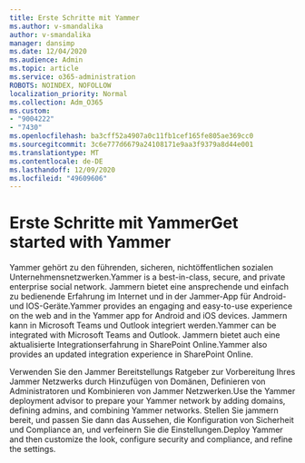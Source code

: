 ```yaml
---
title: Erste Schritte mit Yammer
ms.author: v-smandalika
author: v-smandalika
manager: dansimp
ms.date: 12/04/2020
ms.audience: Admin
ms.topic: article
ms.service: o365-administration
ROBOTS: NOINDEX, NOFOLLOW
localization_priority: Normal
ms.collection: Adm_O365
ms.custom:
- "9004222"
- "7430"
ms.openlocfilehash: ba3cff52a4907a0c11fb1cef165fe805ae369cc0
ms.sourcegitcommit: 3c6e777d6679a24108171e9aa3f9379a8d44e001
ms.translationtype: MT
ms.contentlocale: de-DE
ms.lasthandoff: 12/09/2020
ms.locfileid: "49609606"
---
```

# <a name="get-started-with-yammer"></a><span data-ttu-id="28085-102">Erste Schritte mit Yammer</span><span class="sxs-lookup"><span data-stu-id="28085-102">Get started with Yammer</span></span>

<span data-ttu-id="28085-103">Yammer gehört zu den führenden, sicheren, nichtöffentlichen sozialen Unternehmensnetzwerken.</span><span class="sxs-lookup"><span data-stu-id="28085-103">Yammer is a best-in-class, secure, and private enterprise social network.</span></span> <span data-ttu-id="28085-104">Jammern bietet eine ansprechende und einfach zu bedienende Erfahrung im Internet und in der Jammer-App für Android-und IOS-Geräte.</span><span class="sxs-lookup"><span data-stu-id="28085-104">Yammer provides an engaging and easy-to-use experience on the web and in the Yammer app for Android and iOS devices.</span></span> <span data-ttu-id="28085-105">Jammern kann in Microsoft Teams und Outlook integriert werden.</span><span class="sxs-lookup"><span data-stu-id="28085-105">Yammer can be integrated with Microsoft Teams and Outlook.</span></span> <span data-ttu-id="28085-106">Jammern bietet auch eine aktualisierte Integrationserfahrung in SharePoint Online.</span><span class="sxs-lookup"><span data-stu-id="28085-106">Yammer also provides an updated integration experience in SharePoint Online.</span></span>

<span data-ttu-id="28085-107">Verwenden Sie den Jammer Bereitstellungs Ratgeber zur Vorbereitung Ihres Jammer Netzwerks durch Hinzufügen von Domänen, Definieren von Administratoren und Kombinieren von Jammer Netzwerken.</span><span class="sxs-lookup"><span data-stu-id="28085-107">Use the Yammer deployment advisor to prepare your Yammer network by adding domains, defining admins, and combining Yammer networks.</span></span> <span data-ttu-id="28085-108">Stellen Sie jammern bereit, und passen Sie dann das Aussehen, die Konfiguration von Sicherheit und Compliance an, und verfeinern Sie die Einstellungen.</span><span class="sxs-lookup"><span data-stu-id="28085-108">Deploy Yammer and then customize the look, configure security and compliance, and refine the settings.</span></span>